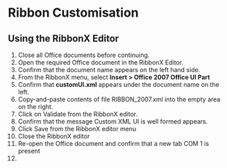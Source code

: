# Ribbon Customisation

## Using the RibbonX Editor

1. Close all Office documents before continuing.
2. Open the required Office document in the RibbonX Editor.
3. Confirm that the document name appears on the left hand side.
4. From the RibbonX menu, select **Insert > Office 2007 Office UI Part**
5. Confirm that **customUI.xml** appears under the document name on the left.
6. Copy-and-paste contents of file RIBBON_2007.xml into the empty area on the right.
7. Click on Validate from the RibbonX editor.
8. Confirm that the message Custom XML UI is well formed appears.
9. Click Save from the RibbonX editor menu
10. Close the RibbonX editor
11. Re-open the Office document and confirm that a new tab COM 1 is present
12. 
